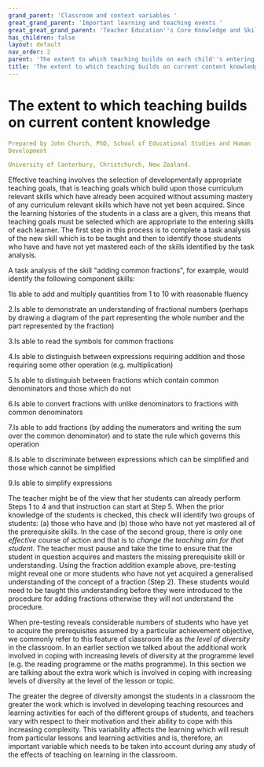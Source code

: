 ```yaml
---
grand_parent: 'Classroom and context variables '
great_grand_parent: 'Important learning and teaching events '
great_great_grand_parent: 'Teacher Education''s Core Knowledge and Skills.'
has_children: false
layout: default
nav_order: 2
parent: 'The extent to which teaching builds on each child''s entering skills '
title: 'The extent to which teaching builds on current content knowledge '
---
```

# The extent to which teaching builds on current content knowledge


```yaml
Prepared by John Church, PhD, School of Educational Studies and Human
Development

University of Canterbury, Christchurch, New Zealand.
```


Effective teaching involves the selection of developmentally appropriate
teaching goals, that is teaching goals which build upon those curriculum
relevant skills which have already been acquired without assuming
mastery of any curriculum relevant skills which have not yet been
acquired. Since the learning histories of the students in a class are a
given, this means that teaching goals must be selected which are
appropriate to the entering skills of each learner. The first step in
this process is to complete a task analysis of the new skill which is to
be taught and then to identify those students who have and have not yet
mastered each of the skills identified by the task analysis.

A task analysis of the skill "adding common fractions", for example,
would identify the following component skills:

1Is able to add and multiply quantities from 1 to 10 with reasonable
fluency

2.Is able to demonstrate an understanding of fractional numbers (perhaps
by drawing a diagram of the part representing the whole number and the
part represented by the fraction)

3.Is able to read the symbols for common fractions

4.Is able to distinguish between expressions requiring addition and
those requiring some other operation (e.g. multiplication)

5.Is able to distinguish between fractions which contain common
denominators and those which do not

6.Is able to convert fractions with unlike denominators to fractions
with common denominators

7.Is able to add fractions (by adding the numerators and writing the sum
over the common denominator) and to state the rule which governs this
operation

8.Is able to discriminate between expressions which can be simplified
and those which cannot be simplified

9.Is able to simplify expressions

The teacher might be of the view that her students can already perform
Steps 1 to 4 and that instruction can start at Step 5. When the prior
knowledge of the students is checked, this check will identify two
groups of students: (a) those who have and (b) those who have not yet
mastered all of the prerequisite skills. In the case of the second
group, there is only one *effective* course of action and that is to
*change the teaching aim for that student*. The teacher must pause and
take the time to ensure that the student in question acquires and
masters the missing prerequisite skill or understanding. Using the
fraction addition example above, pre-testing might reveal one or more
students who have not yet acquired a generalised understanding of the
concept of a fraction (Step 2). These students would need to be taught
this understanding before they were introduced to the procedure for
adding fractions otherwise they will not understand the procedure.

When pre-testing reveals considerable numbers of students who have yet
to acquire the prerequisites assumed by a particular achievement
objective, we commonly refer to this feature of classroom life as *the
level of diversity* in the classroom. In an earlier section we talked
about the additional work involved in coping with increasing levels of
diversity at the programme level (e.g. the reading programme or the
maths programme). In this section we are talking about the extra work
which is involved in coping with increasing levels of diversity at the
level of the lesson or topic.

The greater the degree of diversity amongst the students in a classroom
the greater the work which is involved in developing teaching resources
and learning activities for each of the different groups of students,
and teachers vary with respect to their motivation and their ability to
cope with this increasing complexity. This variability affects the
learning which will result from particular lessons and learning
activities and is, therefore, an important variable which needs to be
taken into account during any study of the effects of teaching on
learning in the classroom.
